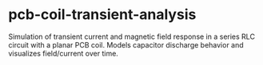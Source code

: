 # pcb-coil-transient-analysis
Simulation of transient current and magnetic field response in a series RLC circuit with a planar PCB coil. Models capacitor discharge behavior and visualizes field/current over time.
